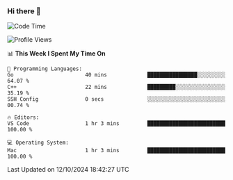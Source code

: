 ### Hi there 👋

<!--START_SECTION:waka-->
![Code Time](http://img.shields.io/badge/Code%20Time-790%20hrs%2047%20mins-blue)

![Profile Views](http://img.shields.io/badge/Profile%20Views-1-blue)

📊 **This Week I Spent My Time On** 

```text
💬 Programming Languages: 
Go                       40 mins             ████████████████░░░░░░░░░   64.07 % 
C++                      22 mins             █████████░░░░░░░░░░░░░░░░   35.19 % 
SSH Config               0 secs              ░░░░░░░░░░░░░░░░░░░░░░░░░   00.74 % 

🔥 Editors: 
VS Code                  1 hr 3 mins         █████████████████████████   100.00 % 

💻 Operating System: 
Mac                      1 hr 3 mins         █████████████████████████   100.00 % 
```


 Last Updated on 12/10/2024 18:42:27 UTC
<!--END_SECTION:waka-->

<!--
**JackeyHua-SJTU/JackeyHua-SJTU** is a ✨ _special_ ✨ repository because its `README.md` (this file) appears on your GitHub profile.

Here are some ideas to get you started:

- 🔭 I’m currently working on ...
- 🌱 I’m currently learning ...
- 👯 I’m looking to collaborate on ...
- 🤔 I’m looking for help with ...
- 💬 Ask me about ...
- 📫 How to reach me: ...
- 😄 Pronouns: ...
- ⚡ Fun fact: ...
-->
